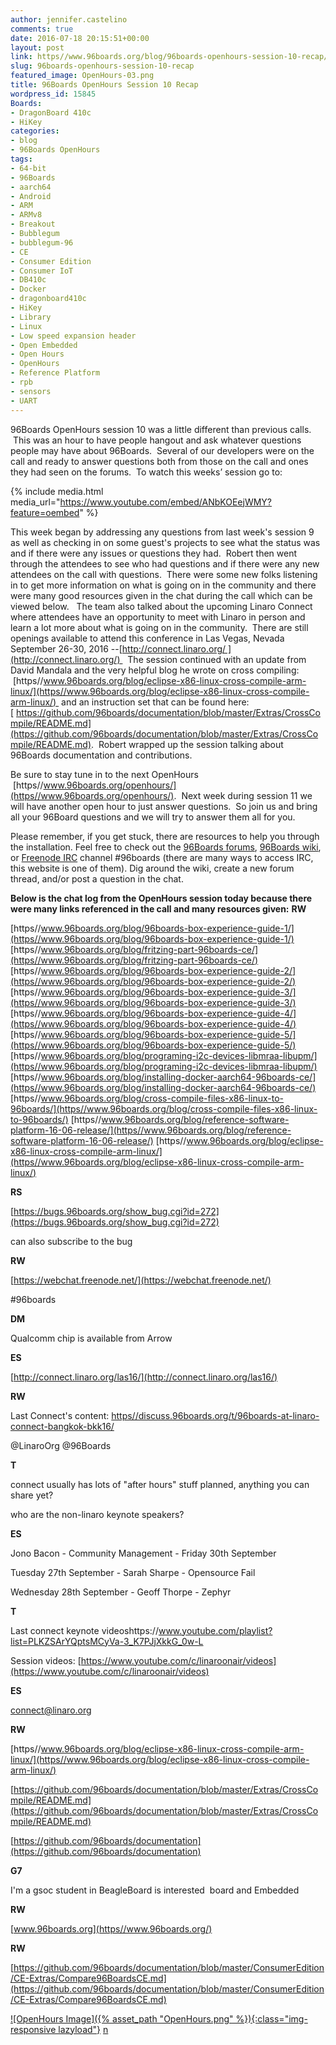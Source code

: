 ```yaml
---
author: jennifer.castelino
comments: true
date: 2016-07-18 20:15:51+00:00
layout: post
link: https//www.96boards.org/blog/96boards-openhours-session-10-recap/
slug: 96boards-openhours-session-10-recap
featured_image: OpenHours-03.png
title: 96Boards OpenHours Session 10 Recap
wordpress_id: 15845
Boards:
- DragonBoard 410c
- HiKey
categories:
- blog
- 96Boards OpenHours
tags:
- 64-bit
- 96Boards
- aarch64
- Android
- ARM
- ARMv8
- Breakout
- Bubblegum
- bubblegum-96
- CE
- Consumer Edition
- Consumer IoT
- DB410c
- Docker
- dragonboard410c
- HiKey
- Library
- Linux
- Low speed expansion header
- Open Embedded
- Open Hours
- OpenHours
- Reference Platform
- rpb
- sensors
- UART
---
```


96Boards OpenHours session 10 was a little different than previous calls.  This was an hour to have people hangout and ask whatever questions people may have about 96Boards.  Several of our developers were on the call and ready to answer questions both from those on the call and ones they had seen on the forums.  To watch this weeks’ session go to:

{% include media.html media_url="https://www.youtube.com/embed/ANbKOEejWMY?feature=oembed" %}



This week began by addressing any questions from last week's session 9 as well as checking in on some guest's projects to see what the status was and if there were any issues or questions they had.  Robert then went through the attendees to see who had questions and if there were any new attendees on the call with questions.  There were some new folks listening in to get more information on what is going on in the community and there were many good resources given in the chat during the call which can be viewed below.   The team also talked about the upcoming Linaro Connect where attendees have an opportunity to meet with Linaro in person and learn a lot more about what is going on in the community.  There are still openings available to attend this conference in Las Vegas, Nevada September 26-30, 2016 --[http://connect.linaro.org/ ](http://connect.linaro.org/)   The session continued with an update from David Mandala and the very helpful blog he wrote on cross compiling:  [https//www.96boards.org/blog/eclipse-x86-linux-cross-compile-arm-linux/](https//www.96boards.org/blog/eclipse-x86-linux-cross-compile-arm-linux/)  and an instruction set that can be found here: [ https://github.com/96boards/documentation/blob/master/Extras/CrossCompile/README.md](https://github.com/96boards/documentation/blob/master/Extras/CrossCompile/README.md).  Robert wrapped up the session talking about 96Boards documentation and contributions.

Be sure to stay tune in to the next OpenHours  [https//www.96boards.org/openhours/](https//www.96boards.org/openhours/).  Next week during session 11 we will have another open hour to just answer questions.  So join us and bring all your 96Board questions and we will try to answer them all for you.

Please remember, if you get stuck, there are resources to help you through the installation. Feel free to check out the [96Boards forums](https//discuss.96boards.org/), [96Boards wiki](https://github.com/96boards/documentation/wiki), or [Freenode IRC](http://webchat.freenode.net/?channels=%2396boards) channel #96boards (there are many ways to access IRC, this website is one of them). Dig around the wiki, create a new forum thread, and/or post a question in the chat.

**Below is the chat log from the OpenHours session today because there were many links referenced in the call and many resources given:**
**RW**

[https//www.96boards.org/blog/96boards-box-experience-guide-1/](https//www.96boards.org/blog/96boards-box-experience-guide-1/) [https//www.96boards.org/blog/fritzing-part-96boards-ce/](https//www.96boards.org/blog/fritzing-part-96boards-ce/) [https//www.96boards.org/blog/96boards-box-experience-guide-2/](https//www.96boards.org/blog/96boards-box-experience-guide-2/) [https//www.96boards.org/blog/96boards-box-experience-guide-3/](https//www.96boards.org/blog/96boards-box-experience-guide-3/) [https//www.96boards.org/blog/96boards-box-experience-guide-4/](https//www.96boards.org/blog/96boards-box-experience-guide-4/) [https//www.96boards.org/blog/96boards-box-experience-guide-5/](https//www.96boards.org/blog/96boards-box-experience-guide-5/) [https//www.96boards.org/blog/programing-i2c-devices-libmraa-libupm/](https//www.96boards.org/blog/programing-i2c-devices-libmraa-libupm/) [https//www.96boards.org/blog/installing-docker-aarch64-96boards-ce/](https//www.96boards.org/blog/installing-docker-aarch64-96boards-ce/) [https//www.96boards.org/blog/cross-compile-files-x86-linux-to-96boards/](https//www.96boards.org/blog/cross-compile-files-x86-linux-to-96boards/) [https//www.96boards.org/blog/reference-software-platform-16-06-release/](https//www.96boards.org/blog/reference-software-platform-16-06-release/) [https//www.96boards.org/blog/eclipse-x86-linux-cross-compile-arm-linux/](https//www.96boards.org/blog/eclipse-x86-linux-cross-compile-arm-linux/)

**RS**

[https://bugs.96boards.org/show_bug.cgi?id=272](https://bugs.96boards.org/show_bug.cgi?id=272)

can also subscribe to the bug

**RW**

[https://webchat.freenode.net/](https://webchat.freenode.net/)

#96boards

**DM**

Qualcomm chip is available from Arrow

**ES**

[http://connect.linaro.org/las16/](http://connect.linaro.org/las16/)

**RW**

Last Connect's content: [https//discuss.96boards.org/t/96boards-at-linaro-connect-bangkok-bkk16/](https//discuss.96boards.org/t/96boards-at-linaro-connect-bangkok-bkk16/)

@LinaroOrg @96Boards

**T**

connect usually has lots of "after hours" stuff planned, anything you can share yet?

who are the non-linaro keynote speakers?

**ES**

Jono Bacon - Community Management - Friday 30th September

Tuesday 27th September - Sarah Sharpe - Opensource Fail

Wednesday 28th September - Geoff Thorpe - Zephyr

**T**

Last connect keynote videoshttps://www.youtube.com/playlist?list=PLKZSArYQptsMCyVa-3_K7PJjXkkG_0w-L

Session videos: [https://www.youtube.com/c/linaroonair/videos](https://www.youtube.com/c/linaroonair/videos)

**ES**

[connect@linaro.org](mailto:connect@linaro.org)

**RW**

[https//www.96boards.org/blog/eclipse-x86-linux-cross-compile-arm-linux/](https//www.96boards.org/blog/eclipse-x86-linux-cross-compile-arm-linux/)

[https://github.com/96boards/documentation/blob/master/Extras/CrossCompile/README.md](https://github.com/96boards/documentation/blob/master/Extras/CrossCompile/README.md)

[https://github.com/96boards/documentation](https://github.com/96boards/documentation)

**G7**

I'm a gsoc student in BeagleBoard is interested  board and Embedded

**RW**

[www.96boards.org](https//www.96boards.org/)

**RW**

[https://github.com/96boards/documentation/blob/master/ConsumerEdition/CE-Extras/Compare96BoardsCE.md](https://github.com/96boards/documentation/blob/master/ConsumerEdition/CE-Extras/Compare96BoardsCE.md)

[![OpenHours Image]({% asset_path "OpenHours.png" %}){:class="img-responsive lazyload"}](https//www.96boards.org/openhours/)
[n](https//www.96boards.org/blog/installing-docker-aarch64-96boards-ce/)
